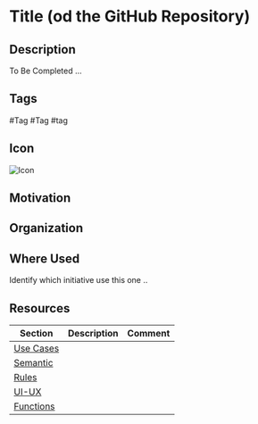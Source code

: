 Title (od the GitHub Repository)
==

Description
-
To Be Completed ...

Tags
-
#Tag #Tag #tag

Icon
-
![Icon](https://github.com/iPlumb3r/pEAr4pEEr/blob/master/images/icon%Title.png)

Motivation
-

Organization
-
<table>
    <thead>
        <tr>
            <th>Section</th>
            <th>Description</th>
            <th>Comment</th>
        </tr>
    </thead>
    <tbody>
        <tr>
            <td><a href="https://github.com/iPlumb3r/EcosystemMappingModel/tree/master/6_Ontologies">Use Cases</a></td>
            <td></td>
            <td></td>
        </tr>
        <tr>
        <tr>
            <td><a href="https://github.com/iPlumb3r/EcosystemMappingModel/tree/master/6_Ontologies">Semantic</a></td>
            <td></td>
            <td></td>
        </tr>
        <tr>
            <td><a href="https://github.com/iPlumb3r/EcosystemMappingModel/tree/master/6_Ontologies">Rules</a></td>
            <td></td>
            <td></td>
        </tr>
        <tr>
            <td><a href="https://github.com/iPlumb3r/EcosystemMappingModel/tree/master/6_Ontologies">UI-UX</a></td>
            <td></td>
            <td></td>
        </tr>
        <tr>
            <td><a href="https://github.com/iPlumb3r/EcosystemMappingModel/tree/master/6_Ontologies">Functions</a></td>
            <td></td>
            <td></td>
        </tr>
    </tbody>

Where Used
-
Identify which initiative use this one ..

Resources
-
